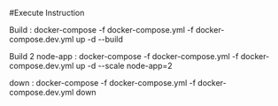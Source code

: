 #Execute Instruction

Build : docker-compose -f docker-compose.yml -f docker-compose.dev.yml up -d --build

Build 2 node-app  : docker-compose -f docker-compose.yml -f docker-compose.dev.yml up -d --scale node-app=2

down : docker-compose -f docker-compose.yml -f docker-compose.dev.yml down

